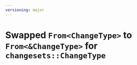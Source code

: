```yaml
---
versioning: major
---
```


# Swapped `From<ChangeType>` to `From<&ChangeType>` for `changesets::ChangeType`
